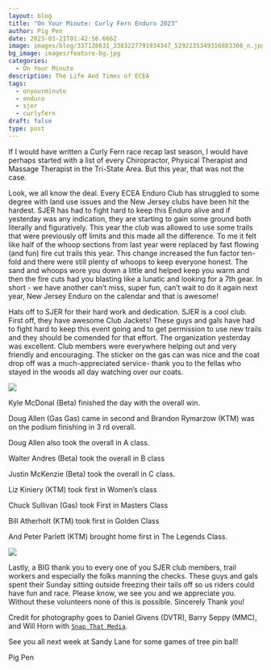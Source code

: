 ```yaml
---
layout: blog
title: "On Your Minute: Curly Fern Enduro 2023"
author: Pig Pen
date: 2023-03-21T01:42:56.666Z
image: images/blog/337128631_3383227791934347_5292235349316883366_n.jpg
bg_image: images/feature-bg.jpg
categories:
  - On Your Minute
description: The Life And Times of ECEA
tags:
  - onyourminute
  - enduro
  - sjer
  - curlyfern
draft: false
type: post
---
```

If I would have written a Curly Fern race recap last season, I would have perhaps started with a list of every Chiropractor, Physical Therapist and Massage Therapist in the Tri-State Area. But this year, that was not the case. 

Look, we all know the deal. Every ECEA Enduro Club has struggled to some degree with land use issues and the New Jersey clubs have been hit the hardest. SJER has had to fight hard to keep this Enduro alive and if yesterday was any indication, they are starting to gain some ground both literally and figuratively. This year the club was allowed to use some trails that were previously off limits and this made all the difference. To me it felt like half of the whoop sections from last year were replaced by fast flowing (and fun) fire cut trails this year. This change increased the fun factor ten-fold and there were still plenty of whoops to keep everyone honest. The sand and whoops wore you down a little and helped keep you warm and then the fire cuts had you blasting like a lunatic and looking for a 7th gear. In short - we have another can’t miss, super fun, can’t wait to do it again next year, New Jersey Enduro on the calendar and that is awesome!

Hats off to SJER for their hard work and dedication. SJER is a cool club. First off, they have awesome Club Jackets! These guys and gals have had to fight hard to keep this event going and to get permission to use new trails and they should be comended for that effort. The organization yesterday was excellent. Club members were everywhere helping out and very friendly and encouraging. The sticker on the gas can was nice and the coat drop off was a much-appreciated service- thank you to the fellas who stayed in the woods all day watching over our coats.

![](/images/blog/337024132_1341946553015936_5386200463055313647_n.jpg)

Kyle McDonal (Beta) finished the day with the overall win. 

Doug Allen (Gas Gas) came in second and Brandon Rymarzow (KTM) was on the podium finishing in 3 rd overall. 

Doug Allen also took the overall in A class. 

Walter Andres (Beta) took the overall in B class

Justin McKenzie (Beta) took the overall in C class.

Liz Kiniery (KTM) took first in Women’s class

Chuck Sullivan (Gas) took First in Masters Class

Bill Atherholt (KTM) took first in Golden Class

And Peter Parlett (KTM) brought home first in The Legends Class.

![](/images/blog/337026389_235645815497696_6021267632947807820_n.jpg)

Lastly, a BIG thank you to every one of you SJER club members, trail workers and especially the folks manning the checks. These guys and gals spent their Sunday sitting outside freezing their tails off so us riders could have fun and race. Please know, we see you and we appreciate you. Without these volunteers none of this is possible. Sincerely Thank you! 

Credit for photography goes to Daniel Givens (DVTR), Barry Seppy (MMC), and Will Horn with [`Snap That Media`](https://snapthatmedia.smugmug.com/23-MX-Season/ECEA-Enduros/Round-2-Curly-Fern).  

See you all next week at Sandy Lane for some games of tree pin ball!

Pig Pen